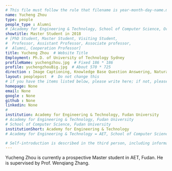 ```yaml
---
# This file must follow the rule that filename is year-month-day-name.md .
name: Yucheng Zhou
type: people
people_type : Alumni
# [Academy for Engineering & Technology, School of Computer Science, Organizer]
showtitle: Master Student in 2018
# [PhD Student, Master Student, Visiting Student,
#  Professor, Assistant Professor, Associate professor,
#  Alumni, Cooperation Professor]
title: Yucheng Zhou  # Website Title
Employment: Ph.D. of University of Technology Sydney
profileName: yuchengzhou.jpg  # Fixed 186 * 186
profile: yuchengzhouBig.jpg  # About 570 * 725
direction : Image Captioning, Knowledge Base Question Answering, Natural Language Processing
layout: peoplepost  #  Do not change this
# if you have the items listed below, please write here; if not, please write None.
homepage: None
email: None
google : None
github : None
linkedin: None
# 
institution: Academy for Engineering & Technology, Fudan University
# Academy for Engineering & Technology, Fudan University
# School of Computer Science, Fudan University
institutionShort: Academy for Engineering & Technology
# Academy for Engineering & Technology = AET, School of Computer Science = SCS

# Self-introduction is described in the third person, including information such as educational experience
---
```


Yucheng Zhou is currently a prospective Master student in AET, Fudan. He is supervised by Prof. Wenqiang Zhang.